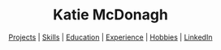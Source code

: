 <h1 align="center" >Katie McDonagh</h1>

<div align="center" >
<div align="center">


</div>

[Projects](#Projects) | [Skills](#skills) | [Education](#education) | [Experience](#experience) | [Hobbies](#hobbies) | [LinkedIn](https://www.linkedin.com/in/katie-mcdonagh-b436011b4/)
</div>

<div align="center">
<a href="https://sourcerer.io/katie-mcdonagh"><img src="https://img.shields.io/badge/Ruby-343%20commits-orange.svg" alt=""></a>
<a href="https://sourcerer.io/katie-mcdonagh"><img src="https://img.shields.io/badge/JavaScript-210%20commits-orange.svg" alt=""></a>
<a href="https://sourcerer.io/katie-mcdonagh"><img src="https://img.shields.io/badge/CSS-161%20commits-orange.svg" alt=""></a>
<a href="https://sourcerer.io/katie-mcdonagh"><img src="https://img.shields.io/badge/HTML-127%20commits-orange.svg" alt=""></a>
<a href="https://sourcerer.io/katie-mcdonagh"><img src="https://img.shields.io/badge/SQL-46%20commits-orange.svg" alt=""></a>
</div>